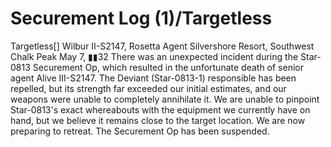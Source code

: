 # Securement Log (1)/Targetless

Targetless[]
Wilbur II-S2147, Rosetta Agent
Silvershore Resort, Southwest Chalk Peak
May 7, ▮▮32
There was an unexpected incident during the Star-0813 Securement Op, which resulted in the unfortunate death of senior agent Alive III-S2147. The Deviant (Star-0813-1) responsible has been repelled, but its strength far exceeded our initial estimates, and our weapons were unable to completely annihilate it. We are unable to pinpoint Star-0813's exact whereabouts with the equipment we currently have on hand, but we believe it remains close to the target location. We are now preparing to retreat. The Securement Op has been suspended.
